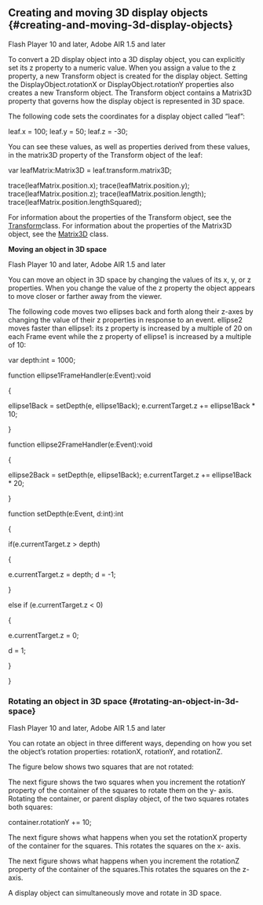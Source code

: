 ## Creating and moving 3D display objects {#creating-and-moving-3d-display-objects}

Flash Player 10 and later, Adobe AIR 1.5 and later

To convert a 2D display object into a 3D display object, you can explicitly set its z property to a numeric value. When you assign a value to the z property, a new Transform object is created for the display object. Setting the DisplayObject.rotationX or DisplayObject.rotationY properties also creates a new Transform object. The Transform object contains a Matrix3D property that governs how the display object is represented in 3D space.

The following code sets the coordinates for a display object called “leaf”:

leaf.x = 100; leaf.y = 50; leaf.z = -30;

You can see these values, as well as properties derived from these values, in the matrix3D property of the Transform object of the leaf:

var leafMatrix:Matrix3D = leaf.transform.matrix3D;

trace(leafMatrix.position.x); trace(leafMatrix.position.y); trace(leafMatrix.position.z); trace(leafMatrix.position.length); trace(leafMatrix.position.lengthSquared);

For information about the properties of the Transform object, see the [Transform](http://help.adobe.com/en_US/FlashPlatform/reference/actionscript/3/flash/geom/Transform.html)class. For information about the properties of the Matrix3D object, see the [Matrix3D](http://help.adobe.com/en_US/FlashPlatform/reference/actionscript/3/flash/geom/Matrix3D.html) class.

**Moving an object in 3D space**

Flash Player 10 and later, Adobe AIR 1.5 and later

You can move an object in 3D space by changing the values of its x, y, or z properties. When you change the value of the z property the object appears to move closer or farther away from the viewer.

The following code moves two ellipses back and forth along their z-axes by changing the value of their z properties in response to an event. ellipse2 moves faster than ellipse1: its z property is increased by a multiple of 20 on each Frame event while the z property of ellipse1 is increased by a multiple of 10:

var depth:int = 1000;

function ellipse1FrameHandler(e:Event):void

{

ellipse1Back = setDepth(e, ellipse1Back); e.currentTarget.z += ellipse1Back * 10;

}

function ellipse2FrameHandler(e:Event):void

{

ellipse2Back = setDepth(e, ellipse1Back); e.currentTarget.z += ellipse1Back * 20;

}

function setDepth(e:Event, d:int):int

{

if(e.currentTarget.z &gt; depth)

{

e.currentTarget.z = depth; d = -1;

}

else if (e.currentTarget.z &lt; 0)

{

e.currentTarget.z = 0;

d = 1;

}

}

### Rotating an object in 3D space {#rotating-an-object-in-3d-space}

Flash Player 10 and later, Adobe AIR 1.5 and later

You can rotate an object in three different ways, depending on how you set the object’s rotation properties: rotationX, rotationY, and rotationZ.

The figure below shows two squares that are not rotated:

The next figure shows the two squares when you increment the rotationY property of the container of the squares to rotate them on the y- axis. Rotating the container, or parent display object, of the two squares rotates both squares:

container.rotationY += 10;

The next figure shows what happens when you set the rotationX property of the container for the squares. This rotates the squares on the x- axis.

The next figure shows what happens when you increment the rotationZ property of the container of the squares.This rotates the squares on the z-axis.

A display object can simultaneously move and rotate in 3D space.